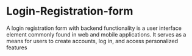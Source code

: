 # Login-Registration-form
A login registration form with backend functionality is a user interface element commonly found in web and mobile applications. It serves as a means for users to create accounts, log in, and access personalized features
